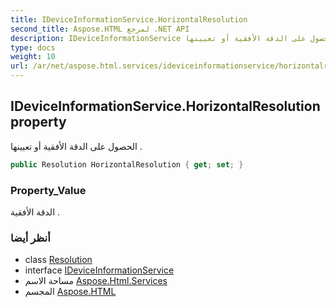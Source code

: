 ```yaml
---
title: IDeviceInformationService.HorizontalResolution
second_title: Aspose.HTML لمرجع .NET API
description: IDeviceInformationService ملكية. الحصول على الدقة الأفقية أو تعيينها .
type: docs
weight: 10
url: /ar/net/aspose.html.services/ideviceinformationservice/horizontalresolution/
---
```

## IDeviceInformationService.HorizontalResolution property

الحصول على الدقة الأفقية أو تعيينها .

```csharp
public Resolution HorizontalResolution { get; set; }
```

### Property_Value

الدقة الأفقية .

### أنظر أيضا

* class [Resolution](../../../aspose.html.drawing/resolution/)
* interface [IDeviceInformationService](../)
* مساحة الاسم [Aspose.Html.Services](../../ideviceinformationservice/)
* المجسم [Aspose.HTML](../../../)


